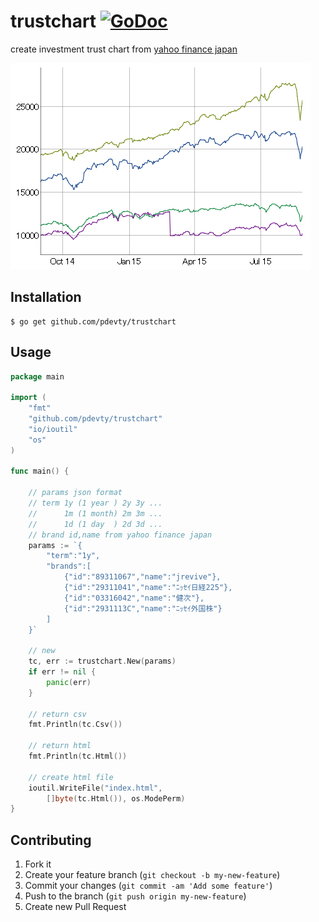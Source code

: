 # trustchart [![GoDoc](https://godoc.org/github.com/pdevty/trustchart?status.svg)](https://godoc.org/github.com/pdevty/trustchart)

create investment trust chart from [yahoo finance japan](http://apl.morningstar.co.jp/webasp/yahoo-fund/fund/index.aspx)

![chart](https://github.com/pdevty/trustchart/blob/master/chart.png)

## Installation

    $ go get github.com/pdevty/trustchart

## Usage

```go
package main

import (
	"fmt"
	"github.com/pdevty/trustchart"
	"io/ioutil"
	"os"
)

func main() {

	// params json format
	// term 1y (1 year ) 2y 3y ...
	//      1m (1 month) 2m 3m ...
	//      1d (1 day  ) 2d 3d ...
	// brand id,name from yahoo finance japan
	params := `{
		"term":"1y",
		"brands":[
			{"id":"89311067","name":"jrevive"},
			{"id":"29311041","name":"ﾆｯｾｲ日経225"},
			{"id":"03316042","name":"健次"},
			{"id":"2931113C","name":"ﾆｯｾｲ外国株"}
		]
	}`

	// new
	tc, err := trustchart.New(params)
	if err != nil {
		panic(err)
	}

	// return csv
	fmt.Println(tc.Csv())

	// return html
	fmt.Println(tc.Html())

	// create html file
	ioutil.WriteFile("index.html",
		[]byte(tc.Html()), os.ModePerm)
}
```

## Contributing

1. Fork it
2. Create your feature branch (`git checkout -b my-new-feature`)
3. Commit your changes (`git commit -am 'Add some feature'`)
4. Push to the branch (`git push origin my-new-feature`)
5. Create new Pull Request
